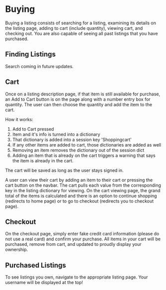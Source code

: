 # Buying

Buying a listing consists of searching for a listing, examining its details on the listing page, adding to cart (include quantity), viewing cart, and checking out. You are also capable of seeing all past listings that you have purchased.

## Finding Listings

Search coming in future updates.

## Cart

Once on a listing description page, if that item is still available for purchase, an Add to Cart button is on the page along with a number entry box for quantity. The user can then choose the quantity and add the item to the cart.

How it works:  

1. Add to Cart pressed
2. Item and it's info is turned into a dictionary
3. That dictionary is added into a session key 'Shoppingcart'
4. If any other items are added to cart, those dictionaries are added as well
5. Removing an item removes the dictionary out of the session dict
6. Adding an item that is already on the cart triggers a warning that says the item is already in the cart.

The cart will be saved as long as the user stays signed in.

A user can view their cart by adding an item to their cart or pressing the cart button on the navbar. The cart pulls each value from the corresponding key in the listing dictionary for viewing. On the cart viewing page, the grand total of the items is calculated and there is an option to continue shopping (redirects to home page) or to go to checkout (redirects you to checkout page).

## Checkout

On the checkout page, simply enter fake credit card information (please do not use a real card) and confirm your purchase. All items in your cart will be purchased, remove from cart, and updated to proudly display your ownership.

## Purchased Listings

To see listings you own, navigate to the appropriate listing page. Your username will be displayed at the top!

